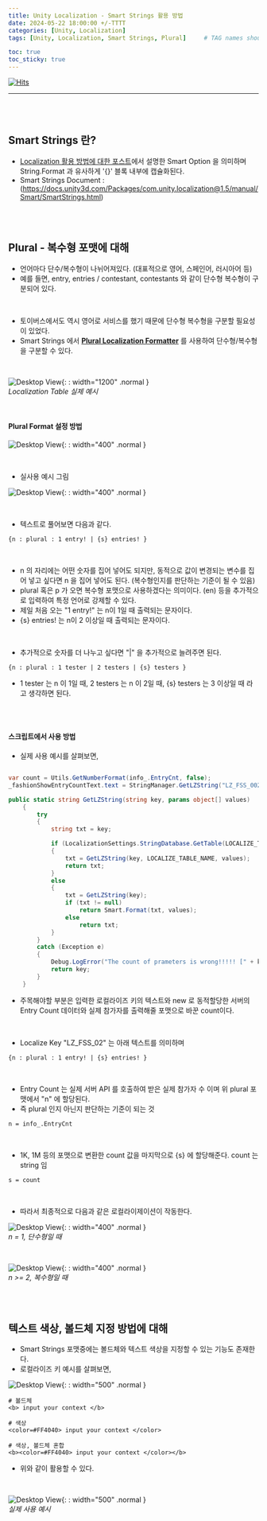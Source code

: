 ```yaml
---
title: Unity Localization - Smart Strings 활용 방법
date: 2024-05-22 18:00:00 +/-TTTT
categories: [Unity, Localization]
tags: [Unity, Localization, Smart Strings, Plural]     # TAG names should always be lowercase

toc: true
toc_sticky: true
---
```

[![Hits](https://hits.sh/epheria.github.io.svg?view=today-total&label=visitors)](https://hits.sh/epheria.github.io/)

---

<br>
<br>

## Smart Strings 란?

- [Localization 활용 방법에 대한 포스트]()에서 설명한 Smart Option 을 의미하며 String.Format 과 유사하게 '{}' 블록 내부에 캡슐화된다.
- Smart Strings Document : (https://docs.unity3d.com/Packages/com.unity.localization@1.5/manual/Smart/SmartStrings.html)

<br>
<br>

## Plural - 복수형 포맷에 대해

- 언어마다 단수/복수형이 나뉘어져있다. (대표적으로 영어, 스페인어, 러시아어 등)
- 예를 들면, entry, entries / contestant, contestants 와 같이 단수형 복수형이 구분되어 있다.

<br>

- 토이버스에서도 역시 영어로 서비스를 했기 때문에 단수형 복수형을 구분할 필요성이 있었다.
- Smart Strings 에서 **[Plural Localization Formatter](https://docs.unity3d.com/Packages/com.unity.localization@1.5/manual/Smart/Plural-Formatter.html)** 를 사용하여 단수형/복수형을 구분할 수 있다.

<br>

![Desktop View](/assets/img/post/unity/localizeutil01_01.png){: : width="1200" .normal }     
_Localization Table 실제 예시_

<br>

#### Plural Format 설정 방법

![Desktop View](/assets/img/post/unity/localizeutil01_07.png){: : width="400" .normal }     

<br>

- 실사용 예시 그림

![Desktop View](/assets/img/post/unity/localizeutil01_02.png){: : width="400" .normal }     

<br>

- 텍스트로 풀어보면 다음과 같다.

```
{n : plural : 1 entry! | {s} entries! }
```

<br>

- n 의 자리에는 어떤 숫자를 집어 넣어도 되지만, 동적으로 값이 변경되는 변수를 집어 넣고 싶다면 n 을 집어 넣어도 된다. (복수형인지를 판단하는 기준이 될 수 있음)
- plural 혹은 p 가 오면 복수형 포맷으로 사용하겠다는 의미이다. (en) 등을 추가적으로 입력하여 특정 언어로 강제할 수 있다.
- 제일 처음 오는 "1 entry!" 는 n이 1일 때 출력되는 문자이다.
- {s} entries! 는 n이 2 이상일 때 출력되는 문자이다.

<br>

- 추가적으로 숫자를 더 나누고 싶다면 "|" 을 추가적으로 늘려주면 된다.

```
{n : plural : 1 tester | 2 testers | {s} testers }
```

- 1 tester 는 n 이 1일 때, 2 testers 는 n 이 2일 때, {s} testers 는 3 이상일 때 라고 생각하면 된다.

<br>
<br>

#### 스크립트에서 사용 방법

- 실제 사용 예시를 살펴보면,

```csharp

var count = Utils.GetNumberFormat(info_.EntryCnt, false);
_fashionShowEntryCountText.text = StringManager.GetLZString("LZ_FSS_002", new {n = info_.EntryCnt , s = count});

```

```csharp
public static string GetLZString(string key, params object[] values)
    {
        try
        {
            string txt = key;

			if (LocalizationSettings.StringDatabase.GetTable(LOCALIZE_TABLE_NAME).GetEntry(key).IsSmart)
            {
				txt = GetLZString(key, LOCALIZE_TABLE_NAME, values);
                return txt;
			}
            else
            {
				txt = GetLZString(key);
				if (txt != null)
					return Smart.Format(txt, values);
				else
					return txt;
			}
        }
        catch (Exception e)
        {
            Debug.LogError("The count of prameters is wrong!!!!! [" + key + "][" + e.ToString() + "]");
            return key;
        }
    }
```

- 주목해야할 부분은 입력한 로컬라이즈 키의 텍스트와 new 로 동적할당한 서버의 Entry Count 데이터와 실제 참가자를 출력해줄 포맷으로 바꾼 count이다.

<br>

- Localize Key "LZ_FSS_02" 는 아래 텍스트를 의미하며

```
{n : plural : 1 entry! | {s} entries! }
```

<br>

- Entry Count 는 실제 서버 API 를 호출하여 받은 실제 참가자 수 이며 위 plural 포맷에서 "n" 에 할당된다.
- 즉 plural 인지 아닌지 판단하는 기준이 되는 것

```
n = info_.EntryCnt
```

<br>

- 1K, 1M 등의 포맷으로 변환한 count 값을 마지막으로 {s} 에 할당해준다. count 는 string 임

```
s = count
```

<br>

- 따라서 최종적으로 다음과 같은 로컬라이제이션이 작동한다.

![Desktop View](/assets/img/post/unity/localizeutil01_04.png){: : width="400" .normal }     
_n = 1, 단수형일 때_

<br>

![Desktop View](/assets/img/post/unity/localizeutil01_03.png){: : width="400" .normal }     
_n >= 2, 복수형일 때_

<br>
<br>

## 텍스트 색상, 볼드체 지정 방법에 대해

- Smart Strings 포맷중에는 볼드체와 텍스트 색상을 지정할 수 있는 기능도 존재한다.
- 로컬라이즈 키 예시를 살펴보면,

![Desktop View](/assets/img/post/unity/localizeutil01_05.png){: : width="500" .normal }     

```
# 볼드체
<b> input your context </b>

# 색상
<color=#FF4040> input your context </color>

# 색상, 볼드체 혼합
<b><color=#FF4040> input your context </color></b>
```

- 위와 같이 활용할 수 있다.

<br>

![Desktop View](/assets/img/post/unity/localizeutil01_06.png){: : width="500" .normal }     
_실제 사용 예시_